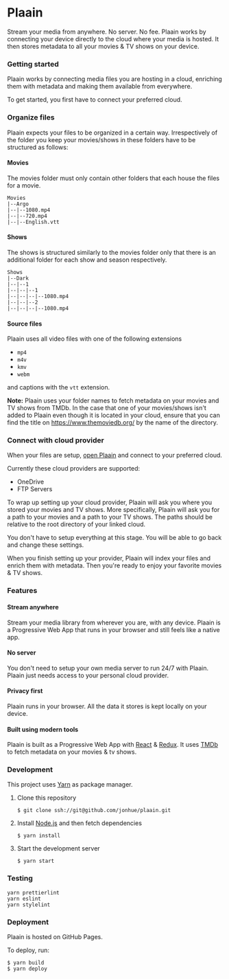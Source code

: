 # Plaain

Stream your media from anywhere. No server. No fee. Plaain works by connecting your device directly to the cloud where your media is hosted. It then stores metadata to all your movies & TV shows on your device.

### Getting started

Plaain works by connecting media files you are hosting in a cloud, enriching them with metadata and making them available from everywhere.

To get started, you first have to connect your preferred cloud.

### Organize files

Plaain expects your files to be organized in a certain way. Irrespectively of the folder you keep your movies/shows in these folders have to be structured as follows:

#### Movies

The movies folder must only contain other folders that each house the files for a movie.

```
Movies
|--Argo
|--|--1080.mp4
|--|--720.mp4
|--|--English.vtt
```

#### Shows

The shows is structured similarly to the movies folder only that there is an additional folder for each show and season respectively.

```
Shows
|--Dark
|--|--1
|--|--|--1
|--|--|--|--1080.mp4
|--|--|--2
|--|--|--|--1080.mp4
```

#### Source files

Plaain uses all video files with one of the following extensions

* `mp4`
* `m4v`
* `kmv`
* `webm`

and captions with the `vtt` extension.

**Note:** Plaain uses your folder names to fetch metadata on your movies and TV shows from TMDb. In the case that one of your movies/shows isn't added to Plaain even though it is located in your cloud, ensure that you can find the title on https://www.themoviedb.org/ by the name of the directory.

### Connect with cloud provider

When your files are setup, [open Plaain](https://jonhue.github.io/plaain) and connect to your preferred cloud.

Currently these cloud providers are supported:

* OneDrive
* FTP Servers

To wrap up setting up your cloud provider, Plaain will ask you where you stored your movies and TV shows.
More specifically, Plaain will ask you for a path to your movies and a path to your TV shows. The paths should be relative to the root directory of your linked cloud.

You don't have to setup everything at this stage. You will be able to go back and change these settings.

When you finish setting up your provider, Plaain will index your files and enrich them with metadata. Then you're ready to enjoy your favorite movies & TV shows.

### Features

#### Stream anywhere

Stream your media library from wherever you are, with any device. Plaain is a Progressive Web App that runs in your browser and still feels like a native app.

#### No server

You don't need to setup your own media server to run 24/7 with Plaain. Plaain just needs access to your personal cloud provider.

#### Privacy first

Plaain runs in your browser. All the data it stores is kept locally on your device.

#### Built using modern tools

Plaain is built as a Progressive Web App with [React](https://reactjs.org/) & [Redux](https://redux.js.org/). It uses [TMDb](https://www.themoviedb.org/) to fetch metadata on your movies & tv shows.

### Development

This project uses [Yarn](https://github.com/yarnpkg/yarn) as package manager.

1. Clone this repository

    `$ git clone ssh://git@github.com/jonhue/plaain.git`

2. Install [Node.js](https://nodejs.org) and then fetch dependencies

    ```
    $ yarn install
    ```

3. Start the development server

    `$ yarn start`

### Testing

```
yarn prettierlint
yarn eslint
yarn stylelint
```

### Deployment

Plaain is hosted on GitHub Pages.

To deploy, run:

```
$ yarn build
$ yarn deploy
```
